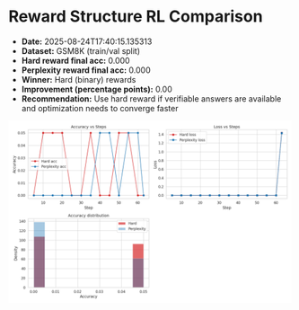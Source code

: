 # Reward Structure RL Comparison

- **Date:** 2025-08-24T17:40:15.135313
- **Dataset:** GSM8K (train/val split)
- **Hard reward final acc:** 0.000
- **Perplexity reward final acc:** 0.000
- **Winner:** Hard (binary) rewards
- **Improvement (percentage points):** 0.00
- **Recommendation:** Use hard reward if verifiable answers are available and optimization needs to converge faster

![metrics plot](reward_comparison.png)
